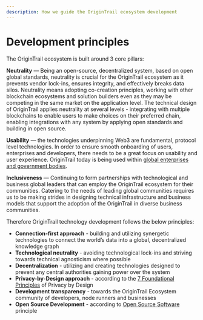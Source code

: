 ```yaml
---
description: How we guide the OriginTrail ecosystem development
---
```


# Development principles

The OriginTrail ecosystem is built around 3 core pillars:

**Neutrality** — Being an open-source, decentralized system, based on open global standards, neutrality is crucial for the OriginTrail ecosystem as it prevents vendor lock-ins, ensures integrity, and effectively breaks data silos. Neutrality means adopting co-creation principles, working with other blockchain ecosystems and solution builders even as they may be competing in the same market on the application level. The technical design of OriginTrail applies neutrality at several levels - integrating with multiple blockchains to enable users to make choices on their preferred chain, enabling integrations with any system by applying open standards and building in open source.

**Usability** — the technologies underpinning Web3 are fundamental, protocol level technologies. In order to ensure smooth onboarding of users, enterprises and developers, there needs to be a great focus on usability and user experience. OriginTrail today is being used within [global enterprises and government bodies](https://origintrail.io/case-studies).

**Inclusiveness** — Continuing to form partnerships with technological and business global leaders that can employ the OriginTrail ecosystem for their communities. Catering to the needs of leading global communities requires us to be making strides in designing technical infrastructure and business models that support the adoption of the OriginTrail in diverse business communities.

Therefore OriginTrail technology development follows the below principles:

* **Connection-first approach** - building and utilizing synergetic technologies to connect the world’s data into a global, decentralized knowledge graph
* **Technological neutrality** - avoiding technological lock-ins and striving towards technical agnosticism where possible
* **Decentralization** - utilizing and creating technologies designed to prevent any central authorities gaining power over the system
* **Privacy-by-Design approach** - according to the [7 Foundational Principles](https://www.ipc.on.ca/wp-content/uploads/Resources/7foundationalprinciples.pdf) of Privacy by Design
* **Development transparency** - towards the OriginTrail Ecosystem community of developers, node runners and businesses
* **Open Source Development** - according to [Open Source Software](https://en.wikipedia.org/wiki/Open-source\_model) principle
